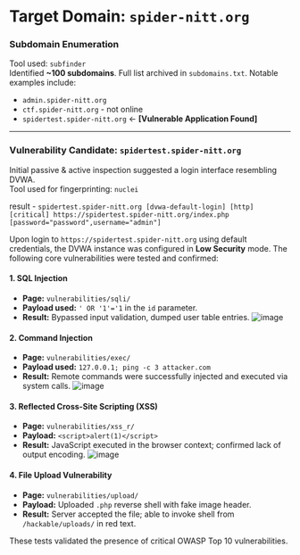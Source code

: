# Target Domain: `spider-nitt.org`

### Subdomain Enumeration

Tool used: `subfinder`  
Identified **~100 subdomains**. Full list archived in `subdomains.txt`. Notable examples include:

- `admin.spider-nitt.org`
- `ctf.spider-nitt.org` - not online
- `spidertest.spider-nitt.org` ← **[Vulnerable Application Found]**

---

### Vulnerability Candidate: `spidertest.spider-nitt.org`

Initial passive & active inspection suggested a login interface resembling DVWA.  
Tool used for fingerprinting: `nuclei`  

result - `spidertest.spider-nitt.org
[dvwa-default-login] [http] [critical] https://spidertest.spider-nitt.org/index.php [password="password",username="admin"]`



Upon login to `https://spidertest.spider-nitt.org` using default credentials, the DVWA instance was configured in **Low Security** mode. The following core vulnerabilities were tested and confirmed:

#### 1. SQL Injection
- **Page:** `vulnerabilities/sqli/`
- **Payload used:** `' OR '1'='1` in the `id` parameter.
- **Result:** Bypassed input validation, dumped user table entries.
![image](https://github.com/user-attachments/assets/818d28bf-6848-43ef-b900-b0b303d53006)


#### 2. Command Injection
- **Page:** `vulnerabilities/exec/`
- **Payload used:** `127.0.0.1; ping -c 3 attacker.com`
- **Result:** Remote commands were successfully injected and executed via system calls.
![image](https://github.com/user-attachments/assets/6d4dc3b8-1b81-4162-b546-5dc1e9ad589d)


#### 3. Reflected Cross-Site Scripting (XSS)
- **Page:** `vulnerabilities/xss_r/`
- **Payload:** `<script>alert(1)</script>`
- **Result:** JavaScript executed in the browser context; confirmed lack of output encoding.
![image](https://github.com/user-attachments/assets/2d5b7f34-21a2-45f7-8d22-fe931be22c9e)


#### 4. File Upload Vulnerability
- **Page:** `vulnerabilities/upload/`
- **Payload:** Uploaded `.php` reverse shell with fake image header.
- **Result:** Server accepted the file; able to invoke shell from `/hackable/uploads/` in red text.

These tests validated the presence of critical OWASP Top 10 vulnerabilities.

